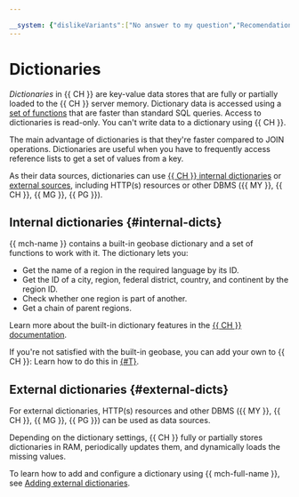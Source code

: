 ```yaml
---

__system: {"dislikeVariants":["No answer to my question","Recomendations didn't help","The content doesn't match title","Other"]}
---
```

# Dictionaries

_Dictionaries_ in {{ CH }} are key-value data stores that are fully or partially loaded to the {{ CH }} server memory.
Dictionary data is accessed using a [set of functions](https://clickhouse.yandex/docs/en/query_language/functions/ext_dict_functions/) that are faster than standard SQL queries. Access to dictionaries is read-only. You can't write data to a dictionary using {{ CH }}.

The main advantage of dictionaries is that they're faster compared to JOIN operations. Dictionaries are useful when you have to frequently access reference lists to get a set of values from a key.

As their data sources, dictionaries can use [{{ CH }} internal dictionaries](https://clickhouse.yandex/docs/en/query_language/dicts/internal_dicts/) or [external sources](https://clickhouse.yandex/docs/en/query_language/dicts/external_dicts/), including HTTP(s) resources or other DBMS ({{ MY }}, {{ CH }}, {{ MG }}, {{ PG }}).

## Internal dictionaries {#internal-dicts}

{{ mch-name }} contains a built-in geobase dictionary and a set of functions to work with it. The dictionary lets you:

* Get the name of a region in the required language by its ID.
* Get the ID of a city, region, federal district, country, and continent by the region ID.
* Check whether one region is part of another.
* Get a chain of parent regions.

Learn more about the built-in dictionary features in the [{{ CH }} documentation](https://clickhouse.yandex/docs/en/query_language/functions/ym_dict_functions/).

If you're not satisfied with the built-in geobase, you can add your own to {{ CH }}: Learn how to do this in [{#T}](../operations/internal-dictionaries.md).

## External dictionaries {#external-dicts}

For external dictionaries, HTTP(s) resources and other DBMS ({{ MY }}, {{ CH }}, {{ MG }}, {{ PG }}) can be used as data sources.

Depending on the dictionary settings, {{ CH }} fully or partially stores dictionaries in RAM, periodically updates them, and dynamically loads the missing values.

To learn how to add and configure a dictionary using {{ mch-full-name }}, see [Adding external dictionaries](../operations/dictionaries.md).

